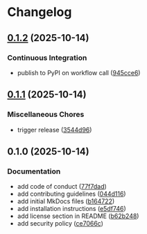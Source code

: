 # Changelog

## [0.1.2](https://github.com/equinor/dsis-python-client/compare/v0.1.1...v0.1.2) (2025-10-14)


### Continuous Integration

* publish to PyPI on workflow call ([945cce6](https://github.com/equinor/dsis-python-client/commit/945cce6ec6b5587b095a28f605395a86d3657dd9))

## [0.1.1](https://github.com/equinor/dsis-python-client/compare/v0.1.0...v0.1.1) (2025-10-14)


### Miscellaneous Chores

* trigger release ([3544d96](https://github.com/equinor/dsis-python-client/commit/3544d96cb3e0c43506e52c1a3df184f41128f481))

## 0.1.0 (2025-10-14)


### Documentation

* add code of conduct ([77f7dad](https://github.com/equinor/dsis-python-client/commit/77f7dad7d53706f7dc11f2c2833ac7053237ae82))
* add contributing guidelines ([044d116](https://github.com/equinor/dsis-python-client/commit/044d116d9b1835e20aa385bf77d710109e877ea9))
* add initial MkDocs files ([b164722](https://github.com/equinor/dsis-python-client/commit/b164722dd9b9ce25710cdc7e6ac78e3c98aaf814))
* add installation instructions ([e5df746](https://github.com/equinor/dsis-python-client/commit/e5df746cd64c2ddee3c5b88f5672b543016057b7))
* add license section in README ([b62b248](https://github.com/equinor/dsis-python-client/commit/b62b2488f57ced515bd2e1034836132d5e921951))
* add security policy ([ce7066c](https://github.com/equinor/dsis-python-client/commit/ce7066c3872622a062644e18e44f54570897ad3f))
